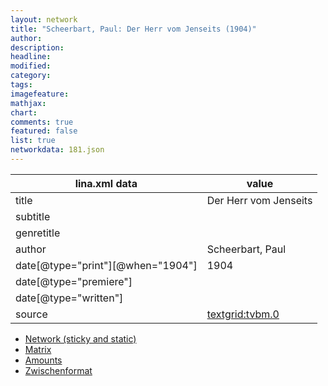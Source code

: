 ```yaml
---
layout: network
title: "Scheerbart, Paul: Der Herr vom Jenseits (1904)"
author:
description:
headline:
modified:
category:
tags:
imagefeature: 
mathjax: 
chart: 
comments: true
featured: false
list: true
networkdata: 181.json
---
```

lina.xml data  | value
------------- | -------------
title|Der Herr vom Jenseits
subtitle|
genretitle|
author|Scheerbart, Paul
date[@type="print"][@when="1904"]|1904
date[@type="premiere"]|
date[@type="written"]|
source|[textgrid:tvbm.0](https://textgridlab.org/1.0/tgcrud-public/rest/textgrid:tvbm.0/data)



* [Network (sticky and static)](/network181)
* [Matrix](/matrix181)
* [Amounts](/amounts181)
* [Zwischenformat](/lina181 )
